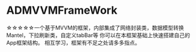 # ADMVVMFrameWork
☆☆☆☆☆一个基于MVVM的框架，内部集成了网络封装类，数据模型转换Mantel，下拉刷新类，自定义tabBar等
你可以在本框架基础上快速搭建自己的App框架结构。
相互学习，框架有不足之处请多多指点。
